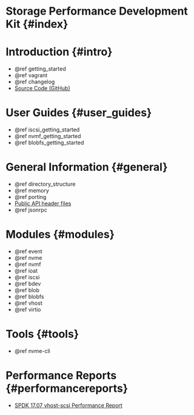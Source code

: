 # Storage Performance Development Kit {#index}

# Introduction {#intro}
- @ref getting_started
- @ref vagrant
- @ref changelog
- [Source Code (GitHub)](https://github.com/spdk/spdk/)

# User Guides {#user_guides}

- @ref iscsi_getting_started
- @ref nvmf_getting_started
- @ref blobfs_getting_started

# General Information {#general}

 - @ref directory_structure
 - @ref memory
 - @ref porting
 - [Public API header files](files.html)
 - @ref jsonrpc

# Modules {#modules}

- @ref event
- @ref nvme
- @ref nvmf
- @ref ioat
- @ref iscsi
- @ref bdev
- @ref blob
- @ref blobfs
- @ref vhost
- @ref virtio

# Tools {#tools}

- @ref nvme-cli

# Performance Reports {#performancereports}

- [SPDK 17.07 vhost-scsi Performance Report](https://ci.spdk.io/download/performance-reports/SPDK17_07_vhost_scsi_performance_report.pdf)
